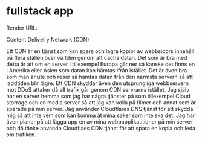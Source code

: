 # fullstack app

Render URL:

Content Delivelry Network (CDN)

Ett CDN är en tjänst som kan spara och lagra kopior av webbsidors innehåll på flera ställen över världen genom att cacha datan. Det som är bra med detta är att om en server i tillexempel Europa går ner så kanske det finns en i Amerika eller Asien som datan kan hämtas ifrån istället. Det är även bra som man är ute och reser så hämtas datan från den närmsta servern så att laddtiden blir lägre. Ett CDN skyddar även den utsprungliga webbservern mot DDoS attaker då all trafik går genom CDN servrarna istället. Jag själv har en server hemma som jag har några tjänster på som tillexempel Cloud storrage och en media server så att jag kan kolla på filmer och annat som är sparade på min server. Jag använder Cloudflares DNS tjänst för att skydda mig så att inte vem som kan komma åt mina saker som inte ska det. Jag har även planer på att lägga upp en av mina webbapplikatitioner på min server och då tänke använda Cloudflaes CDN tjänst för att spara en kopia och leda om trafiken.
